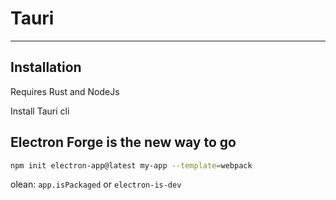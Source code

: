 # Tauri

---


## Installation

Requires Rust and NodeJs


Install Tauri cli


## Electron Forge is the new way to go

```bash
npm init electron-app@latest my-app --template=webpack
```

olean: ```app.isPackaged``` or ```electron-is-dev```




